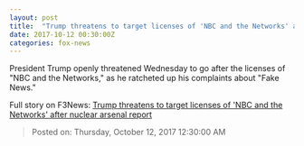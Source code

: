 ```yaml
---
layout: post
title:  "Trump threatens to target licenses of 'NBC and the Networks' after nuclear arsenal report"
date: 2017-10-12 00:30:00Z
categories: fox-news
---
```


President Trump openly threatened Wednesday to go after the licenses of "NBC and the Networks," as he ratcheted up his complaints about "Fake News."


Full story on F3News: [Trump threatens to target licenses of 'NBC and the Networks' after nuclear arsenal report](http://www.f3nws.com/n/V3MhzC)

> Posted on: Thursday, October 12, 2017 12:30:00 AM
